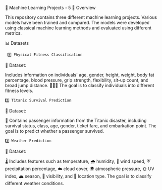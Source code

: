 🚀 Machine Learning Projects - 5
📌 Overview

This repository contains three different machine learning projects. Various models have been trained and compared. The models were developed using classical machine learning methods and evaluated using different metrics.

📊 Datasets 

     1️⃣ Physical Fitness Classification
📂 Dataset:

Includes information on individuals' age, gender, height, weight, body fat percentage, blood pressure, grip strength, flexibility, sit-up count, and broad jump distance. 🏃‍♂️💪 The goal is to classify individuals into different fitness levels.

    2️⃣ Titanic Survival Prediction
📂 Dataset:

🚢 Contains passenger information from the Titanic disaster, including survival status, class, age, gender, ticket fare, and embarkation point. The goal is to predict whether a passenger survived.



    3️⃣ Weather Prediction

📂 Dataset:

🌡️ Includes features such as temperature, 🌧️ humidity, 💨 wind speed, ☔ precipitation percentage, ☁️ cloud cover, 🌍 atmospheric pressure, 🌞 UV index, 🏔️ season, 👀 visibility, and 📍 location type. The goal is to classify different weather conditions.

